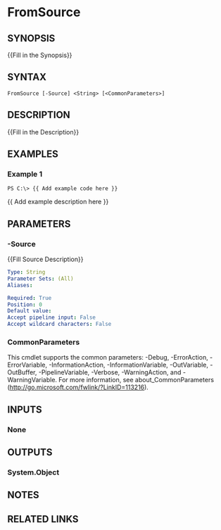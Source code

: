 ﻿---
external help file: Watchmen-help.xml
schema: 2.0.0
online version: 
---

# FromSource
## SYNOPSIS
{{Fill in the Synopsis}}
## SYNTAX

```
FromSource [-Source] <String> [<CommonParameters>]
```

## DESCRIPTION
{{Fill in the Description}}
## EXAMPLES

### Example 1
```
PS C:\> {{ Add example code here }}
```

{{ Add example description here }}
## PARAMETERS

### -Source
{{Fill Source Description}}

```yaml
Type: String
Parameter Sets: (All)
Aliases: 

Required: True
Position: 0
Default value: 
Accept pipeline input: False
Accept wildcard characters: False
```

### CommonParameters
This cmdlet supports the common parameters: -Debug, -ErrorAction, -ErrorVariable, -InformationAction, -InformationVariable, -OutVariable, -OutBuffer, -PipelineVariable, -Verbose, -WarningAction, and -WarningVariable. For more information, see about_CommonParameters (http://go.microsoft.com/fwlink/?LinkID=113216).
## INPUTS

### None

## OUTPUTS

### System.Object

## NOTES

## RELATED LINKS

